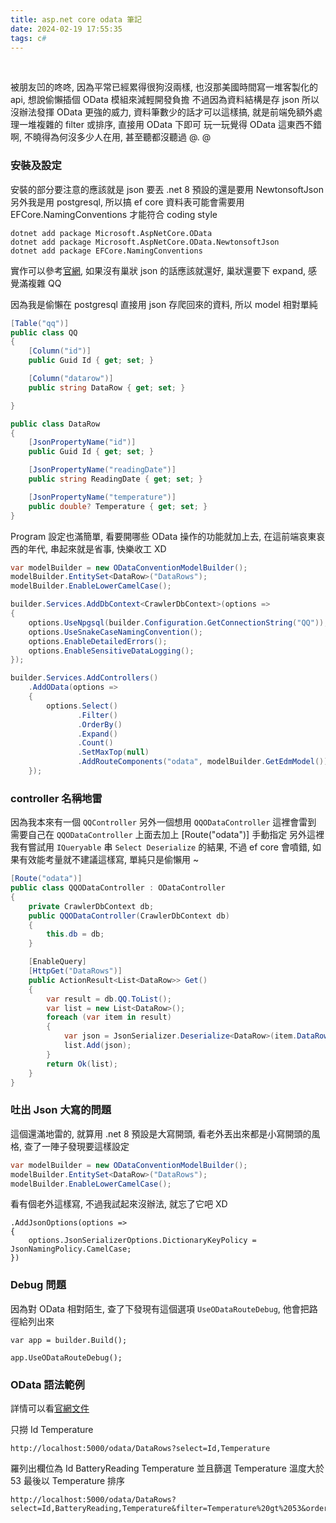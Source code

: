 ```yaml
---
title: asp.net core odata 筆記
date: 2024-02-19 17:55:35
tags: c#
---
```

&nbsp;
<!-- more -->

被朋友凹的咚咚, 因為平常已經累得很狗沒兩樣, 也沒那美國時間寫一堆客製化的 api, 想說偷懶插個 OData 模組來減輕開發負擔
不過因為資料結構是存 json 所以沒辦法發揮 OData 更強的威力, 資料筆數少的話才可以這樣搞, 就是前端免額外處理一堆複雜的 filter 或排序, 直接用 OData 下即可
玩一玩覺得 OData 這東西不錯啊, 不曉得為何沒多少人在用, 甚至聽都沒聽過 @. @

### 安裝及設定
安裝的部分要注意的應該就是 json 要丟 .net 8 預設的還是要用 NewtonsoftJson
另外我是用 postgresql, 所以搞 ef core 資料表可能會需要用 EFCore.NamingConventions 才能符合 coding style

```
dotnet add package Microsoft.AspNetCore.OData
dotnet add package Microsoft.AspNetCore.OData.NewtonsoftJson
dotnet add package EFCore.NamingConventions
```

實作可以參考[官網](https://learn.microsoft.com/en-us/odata/webapi-8/getting-started?tabs=net60%2Cvisual-studio-2022%2Cvisual-studio), 如果沒有巢狀 json 的話應該就還好, 巢狀還要下 expand, 感覺滿複雜 QQ

因為我是偷懶在 postgresql 直接用 json 存爬回來的資料, 所以 model 相對單純

```c#
[Table("qq")]
public class QQ
{
    [Column("id")]
    public Guid Id { get; set; }

    [Column("datarow")]
    public string DataRow { get; set; }

}

public class DataRow
{
    [JsonPropertyName("id")]
    public Guid Id { get; set; }

    [JsonPropertyName("readingDate")]
    public string ReadingDate { get; set; }

    [JsonPropertyName("temperature")]
    public double? Temperature { get; set; }
}
```

Program 設定也滿簡單, 看要開哪些 OData 操作的功能就加上去, 在這前端哀東哀西的年代, 串起來就是省事, 快樂收工 XD

```c#
var modelBuilder = new ODataConventionModelBuilder();
modelBuilder.EntitySet<DataRow>("DataRows");
modelBuilder.EnableLowerCamelCase();

builder.Services.AddDbContext<CrawlerDbContext>(options =>
{
    options.UseNpgsql(builder.Configuration.GetConnectionString("QQ"));
    options.UseSnakeCaseNamingConvention();
    options.EnableDetailedErrors();
    options.EnableSensitiveDataLogging();
});

builder.Services.AddControllers()
    .AddOData(options =>
    {
        options.Select()
               .Filter()
               .OrderBy()
               .Expand()
               .Count()
               .SetMaxTop(null)
               .AddRouteComponents("odata", modelBuilder.GetEdmModel());
    });

```

### controller 名稱地雷
因為我本來有一個 `QQController` 另外一個想用 `QQODataController` 這裡會雷到
需要自己在 `QQODataController` 上面去加上 [Route("odata")] 手動指定
另外這裡我有嘗試用 `IQueryable` 串 `Select Deserialize` 的結果, 不過 ef core 會噴錯, 如果有效能考量就不建議這樣寫, 單純只是偷懶用 ~

```csharp
[Route("odata")]
public class QQODataController : ODataController
{
    private CrawlerDbContext db;
    public QQODataController(CrawlerDbContext db)
    {
        this.db = db;
    }

    [EnableQuery]
    [HttpGet("DataRows")]
    public ActionResult<List<DataRow>> Get()
    {
        var result = db.QQ.ToList();
        var list = new List<DataRow>();
        foreach (var item in result)
        {
            var json = JsonSerializer.Deserialize<DataRow>(item.DataRow);
            list.Add(json);
        }
        return Ok(list);
    }
}
```

### 吐出 Json 大寫的問題
這個還滿地雷的, 就算用 .net 8 預設是大寫開頭, 看老外丟出來都是小寫開頭的風格, 查了一陣子發現要這樣設定

```c#
var modelBuilder = new ODataConventionModelBuilder();
modelBuilder.EntitySet<DataRow>("DataRows");
modelBuilder.EnableLowerCamelCase();
```

看有個老外這樣寫, 不過我試起來沒辦法, 就忘了它吧 XD

```
.AddJsonOptions(options =>
{
	options.JsonSerializerOptions.DictionaryKeyPolicy = JsonNamingPolicy.CamelCase;
})
```

### Debug 問題

因為對 OData 相對陌生, 查了下發現有這個選項 `UseODataRouteDebug`, 他會把路徑給列出來

```
var app = builder.Build();

app.UseODataRouteDebug();
```

### OData 語法範例
詳情可以看[官網文件](https://www.odata.org/)

只撈 Id Temperature

```
http://localhost:5000/odata/DataRows?select=Id,Temperature
```

羅列出欄位為 Id BatteryReading Temperature
並且篩選 Temperature 溫度大於 53
最後以 Temperature 排序

```
http://localhost:5000/odata/DataRows?select=Id,BatteryReading,Temperature&filter=Temperature%20gt%2053&orderBy=Temperature
```
